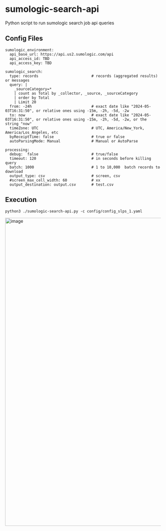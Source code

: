 # sumologic-search-api
Python script to run sumologic search job api queries 

## Config Files
```
sumologic_environment:
  api_base_url: https://api.us2.sumologic.com/api
  api_access_id: TBD
  api_access_key: TBD

sumologic_search:
  type: records                        # records (aggregated results) or messages 
  query: |                  
    _sourceCategory=*
    | count as Total by _collector, _source, _sourceCategory
    | order by Total
    | Limit 20
  from: -24h                           # exact date like "2024-05-03T16:31:50", or relative ones using -15m, -2h, -5d, -2w
  to: now                              # exact date like "2024-05-03T16:31:50", or relative ones using -15m, -2h, -5d, -2w, or the string "now"
  timeZone: UTC                        # UTC, America/New_York, America/Los_Angeles, etc
  byReceiptTime: false                 # true or false
  autoParsingMode: Manual              # Manual or AutoParse

processing:
  debug:  false                        # true/false
  timeout: 120                         # in seconds before killing query
  batch: 1000                          # 1 to 10,000  batch records to download
  output_type: csv                     # screen, csv
  #screen_max_cell_width: 60           # xx
  output_destination: output.csv       # test.csv
```

## Execution
```
python3 ./sumologic-search-api.py -c config/config_slps_1.yaml
```
<img width="993" alt="image" src="https://github.com/Julien-Bernard/sumologic-search-api/assets/1272790/3fabc61a-a784-42b8-bf39-7cf7101318a5">
